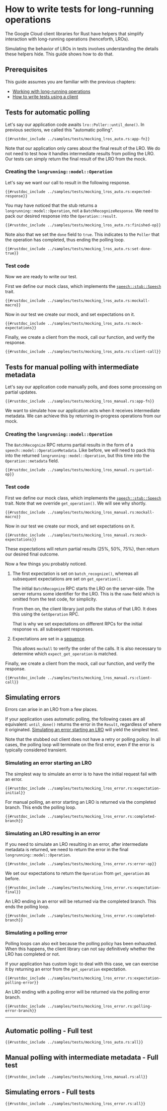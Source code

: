 <!-- 
Copyright 2025 Google LLC

Licensed under the Apache License, Version 2.0 (the "License");
you may not use this file except in compliance with the License.
You may obtain a copy of the License at

    https://www.apache.org/licenses/LICENSE-2.0

Unless required by applicable law or agreed to in writing, software
distributed under the License is distributed on an "AS IS" BASIS,
WITHOUT WARRANTIES OR CONDITIONS OF ANY KIND, either express or implied.
See the License for the specific language governing permissions and
limitations under the License.
-->

# How to write tests for long-running operations

The Google Cloud client libraries for Rust have helpers that simplify
interaction with long-running operations (henceforth, LROs).

Simulating the behavior of LROs in tests involves understanding the details
these helpers hide. This guide shows how to do that.

## Prerequisites

This guide assumes you are familiar with the previous chapters:

- [Working with long-running operations](working_with_long_running_operations.md)
- [How to write tests using a client](mock_a_client.md)

## Tests for automatic polling

Let's say our application code awaits `lro::Poller::until_done()`. In previous
sections, we called this "automatic polling".

```rust,ignore
{{#rustdoc_include ../samples/tests/mocking_lros_auto.rs:app-fn}}
```

Note that our application only cares about the final result of the LRO. We do
not need to test how it handles intermediate results from polling the LRO. Our
tests can simply return the final result of the LRO from the mock.

### Creating the `longrunning::model::Operation`

Let's say we want our call to result in the following response.

```rust,ignore
{{#rustdoc_include ../samples/tests/mocking_lros_auto.rs:expected-response}}
```

You may have noticed that the stub returns a `longrunning::model::Operation`,
not a `BatchRecognizeResponse`. We need to pack our desired response into the
`Operation::result`.

```rust,ignore
{{#rustdoc_include ../samples/tests/mocking_lros_auto.rs:finished-op}}
```

Note also that we set the `done` field to `true`. This indicates to the `Poller`
that the operation has completed, thus ending the polling loop.

```rust,ignore
{{#rustdoc_include ../samples/tests/mocking_lros_auto.rs:set-done-true}}
```

### Test code

Now we are ready to write our test.

First we define our mock class, which implements the [`speech::stub::Speech`][speech-stub] trait.

```rust,ignore
{{#rustdoc_include ../samples/tests/mocking_lros_auto.rs:mockall-macro}}
```

Now in our test we create our mock, and set expectations on it.

```rust,ignore
{{#rustdoc_include ../samples/tests/mocking_lros_auto.rs:mock-expectations}}
```

Finally, we create a client from the mock, call our function, and verify the
response.

```rust,ignore
{{#rustdoc_include ../samples/tests/mocking_lros_auto.rs:client-call}}
```

## Tests for manual polling with intermediate metadata

Let's say our application code manually polls, and does some processing on
partial updates.

```rust,ignore
{{#rustdoc_include ../samples/tests/mocking_lros_manual.rs:app-fn}}
```

We want to simulate how our application acts when it receives intermediate
metadata. We can achieve this by returning in-progress operations from our mock.

### Creating the `longrunning::model::Operation`

The `BatchRecognize` RPC returns partial results in the form of a
`speech::model::OperationMetadata`. Like before, we will need to pack this into
the returned `longrunning::model::Operation`, but this time into the
`Operation::metadata` field.

```rust,ignore
{{#rustdoc_include ../samples/tests/mocking_lros_manual.rs:partial-op}}
```

### Test code

First we define our mock class, which implements the
[`speech::stub::Speech`][speech-stub] trait. Note that we override
`get_operation()`. We will see why shortly.

```rust,ignore
{{#rustdoc_include ../samples/tests/mocking_lros_manual.rs:mockall-macro}}
```

Now in our test we create our mock, and set expectations on it.

```rust,ignore
{{#rustdoc_include ../samples/tests/mocking_lros_manual.rs:mock-expectations}}
```

These expectations will return partial results (25%, 50%, 75%), then return our
desired final outcome.

Now a few things you probably noticed.

1. The first expectation is set on `batch_recognize()`, whereas all subsequent
   expectations are set on `get_operation()`.

   The initial `BatchRecognize` RPC starts the LRO on the server-side. The
   server returns some identifier for the LRO. This is the `name` field which is
   omitted from the test code, for simplicity.

   From then on, the client library just polls the status of that LRO. It does
   this using the `GetOperation` RPC.

   That is why we set expectations on different RPCs for the initial response
   vs. all subsequent responses.

1. Expectations are set in a [sequence].

   This allows `mockall` to verify the order of the calls. It is also necessary
   to determine which `expect_get_operation` is matched.

Finally, we create a client from the mock, call our function, and verify the
response.

```rust,ignore
{{#rustdoc_include ../samples/tests/mocking_lros_manual.rs:client-call}}
```

## Simulating errors

Errors can arise in an LRO from a few places.

If your application uses automatic polling, the following cases are all
equivalent: `until_done()` returns the error in the `Result`, regardless of
where it originated.
[Simulating an error starting an LRO](#simulating-an-error-starting-an-lro)
will yield the simplest test.

Note that the stubbed out client does not have a retry or polling policy. In all
cases, the polling loop will terminate on the first error, even if the error is
typically considered transient.

### Simulating an error starting an LRO

The simplest way to simulate an error is to have the initial request fail with
an error.

```rust,ignore,noplayground
{{#rustdoc_include ../samples/tests/mocking_lros_error.rs:expectation-initial}}
```

For manual polling, an error starting an LRO is returned via the completed
branch. This ends the polling loop.

```rust,ignore,noplayground
{{#rustdoc_include ../samples/tests/mocking_lros_error.rs:completed-branch}}
```

### Simulating an LRO resulting in an error

If you need to simulate an LRO resulting in an error, after intermediate
metadata is returned, we need to return the error in the final
`longrunning::model::Operation`.

```rust,ignore,noplayground
{{#rustdoc_include ../samples/tests/mocking_lros_error.rs:error-op}}
```

We set our expectations to return the `Operation` from `get_operation` as
before.

```rust,ignore,noplayground
{{#rustdoc_include ../samples/tests/mocking_lros_error.rs:expectation-final}}
```

An LRO ending in an error will be returned via the completed branch. This ends
the polling loop.

```rust,ignore,noplayground
{{#rustdoc_include ../samples/tests/mocking_lros_error.rs:completed-branch}}
```

### Simulating a polling error

Polling loops can also exit because the polling policy has been exhausted. When
this happens, the client library can not say definitively whether the LRO has
completed or not.

If your application has custom logic to deal with this case, we can exercise it
by returning an error from the `get_operation` expectation.

```rust,ignore,noplayground
{{#rustdoc_include ../samples/tests/mocking_lros_error.rs:expectation-polling-error}}
```

An LRO ending with a polling error will be returned via the polling error
branch.

```rust,ignore,noplayground
{{#rustdoc_include ../samples/tests/mocking_lros_error.rs:polling-error-branch}}
```

______________________________________________________________________

## Automatic polling - Full test

```rust,ignore,noplayground
{{#rustdoc_include ../samples/tests/mocking_lros_auto.rs:all}}
```

## Manual polling with intermediate metadata - Full test

```rust,ignore,noplayground
{{#rustdoc_include ../samples/tests/mocking_lros_manual.rs:all}}
```

## Simulating errors - Full tests

```rust,ignore,noplayground
{{#rustdoc_include ../samples/tests/mocking_lros_error.rs:all}}
```

[sequence]: https://docs.rs/mockall/latest/mockall/struct.Sequence.html
[speech-stub]: https://docs.rs/google-cloud-speech-v2/latest/google_cloud_speech_v2/stub/trait.Speech.html
